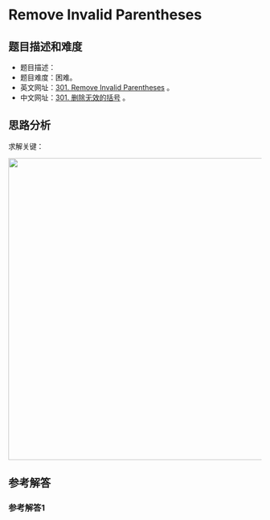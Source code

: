 # Remove Invalid Parentheses

## 题目描述和难度
+ 题目描述：
+ 题目难度：困难。
+ 英文网址：[301. Remove Invalid Parentheses](https://leetcode.com/problems/remove-invalid-parentheses/description/)  。
+ 中文网址：[301. 删除无效的括号](https://leetcode-cn.com/problems/remove-invalid-parentheses/description/)  。
## 思路分析
求解关键：

<img src="https://liweiwei1419.github.io/images/leetcode-solution/" width="600">

## 参考解答
### 参考解答1

```java

```